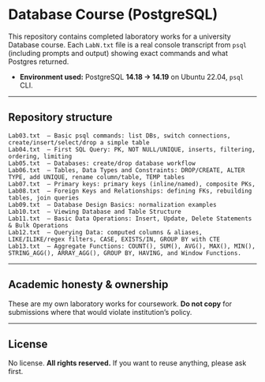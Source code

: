 # Database Course (PostgreSQL)

This repository contains completed laboratory works for a university Database course. Each `LabN.txt` file is a real console transcript from `psql` (including prompts and output) showing exact commands and what Postgres returned.

* **Environment used:** PostgreSQL **14.18 → 14.19** on Ubuntu 22.04, `psql` CLI.


---

## Repository structure

```
Lab03.txt  — Basic psql commands: list DBs, switch connections, create/insert/select/drop a simple table
Lab04.txt  — First SQL Query: PK, NOT NULL/UNIQUE, inserts, filtering, ordering, limiting
Lab05.txt  — Databases: create/drop database workflow
Lab06.txt  — Tables, Data Types and Constraints: DROP/CREATE, ALTER TYPE, add UNIQUE, rename column/table, TEMP tables
Lab07.txt  — Primary keys: primary keys (inline/named), composite PKs, 
Lab08.txt  — Foreign Keys and Relationships: defining FKs, rebuilding tables, join queries
Lab09.txt  — Database Design Basics: normalization examples
Lab10.txt  — Viewing Database and Table Structure
Lab11.txt  — Basic Data Operations: Insert, Update, Delete Statements & Bulk Operations
Lab12.txt  — Querying Data: computed columns & aliases, LIKE/ILIKE/regex filters, CASE, EXISTS/IN, GROUP BY with CTE
Lab13.txt  — Aggregate Functions: COUNT(), SUM(), AVG(), MAX(), MIN(), STRING_AGG(), ARRAY_AGG(), GROUP BY, HAVING, and Window Functions.
```

---

## Academic honesty & ownership

These are my own laboratory works for coursework. **Do not copy** for submissions where that would violate institution’s policy.

---

## License

No license. **All rights reserved.** If you want to reuse anything, please ask first.

